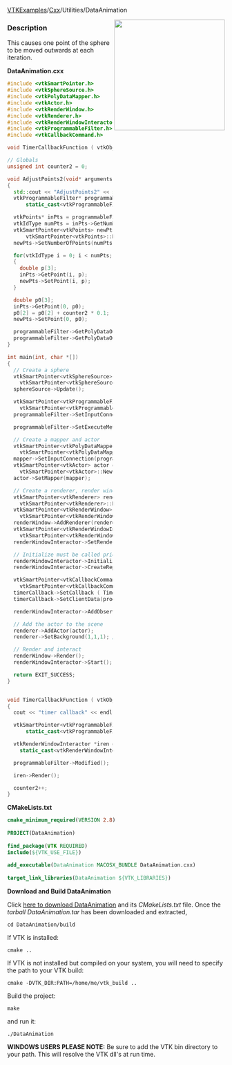 [VTKExamples](/home/)/[Cxx](/Cxx)/Utilities/DataAnimation

<img align="right" src="https://github.com/lorensen/VTKExamples/blob/gh-pages/Testing/Baseline/Utilities/TestDataAnimation.png?raw=true" width="256" />

### Description
This causes one point of the sphere to be moved outwards at each iteration.

**DataAnimation.cxx**
```c++
#include <vtkSmartPointer.h>
#include <vtkSphereSource.h>
#include <vtkPolyDataMapper.h>
#include <vtkActor.h>
#include <vtkRenderWindow.h>
#include <vtkRenderer.h>
#include <vtkRenderWindowInteractor.h>
#include <vtkProgrammableFilter.h>
#include <vtkCallbackCommand.h>

void TimerCallbackFunction ( vtkObject* caller, long unsigned int eventId, void* clientData, void* callData );

// Globals
unsigned int counter2 = 0;

void AdjustPoints2(void* arguments)
{
  std::cout << "AdjustPoints2" << std::endl;
  vtkProgrammableFilter* programmableFilter =
      static_cast<vtkProgrammableFilter*>(arguments);

  vtkPoints* inPts = programmableFilter->GetPolyDataInput()->GetPoints();
  vtkIdType numPts = inPts->GetNumberOfPoints();
  vtkSmartPointer<vtkPoints> newPts =
      vtkSmartPointer<vtkPoints>::New();
  newPts->SetNumberOfPoints(numPts);

  for(vtkIdType i = 0; i < numPts; i++)
  {
    double p[3];
    inPts->GetPoint(i, p);
    newPts->SetPoint(i, p);
  }

  double p0[3];
  inPts->GetPoint(0, p0);
  p0[2] = p0[2] + counter2 * 0.1;
  newPts->SetPoint(0, p0);

  programmableFilter->GetPolyDataOutput()->CopyStructure(programmableFilter->GetPolyDataInput());
  programmableFilter->GetPolyDataOutput()->SetPoints(newPts);
}

int main(int, char *[])
{
  // Create a sphere
  vtkSmartPointer<vtkSphereSource> sphereSource =
    vtkSmartPointer<vtkSphereSource>::New();
  sphereSource->Update();

  vtkSmartPointer<vtkProgrammableFilter> programmableFilter =
    vtkSmartPointer<vtkProgrammableFilter>::New();
  programmableFilter->SetInputConnection(sphereSource->GetOutputPort());

  programmableFilter->SetExecuteMethod(AdjustPoints2, programmableFilter);

  // Create a mapper and actor
  vtkSmartPointer<vtkPolyDataMapper> mapper =
    vtkSmartPointer<vtkPolyDataMapper>::New();
  mapper->SetInputConnection(programmableFilter->GetOutputPort());
  vtkSmartPointer<vtkActor> actor =
    vtkSmartPointer<vtkActor>::New();
  actor->SetMapper(mapper);

  // Create a renderer, render window, and interactor
  vtkSmartPointer<vtkRenderer> renderer =
    vtkSmartPointer<vtkRenderer>::New();
  vtkSmartPointer<vtkRenderWindow> renderWindow =
    vtkSmartPointer<vtkRenderWindow>::New();
  renderWindow->AddRenderer(renderer);
  vtkSmartPointer<vtkRenderWindowInteractor> renderWindowInteractor =
    vtkSmartPointer<vtkRenderWindowInteractor>::New();
  renderWindowInteractor->SetRenderWindow(renderWindow);

  // Initialize must be called prior to creating timer events.
  renderWindowInteractor->Initialize();
  renderWindowInteractor->CreateRepeatingTimer(500);

  vtkSmartPointer<vtkCallbackCommand> timerCallback =
    vtkSmartPointer<vtkCallbackCommand>::New();
  timerCallback->SetCallback ( TimerCallbackFunction );
  timerCallback->SetClientData(programmableFilter);

  renderWindowInteractor->AddObserver ( vtkCommand::TimerEvent, timerCallback );

  // Add the actor to the scene
  renderer->AddActor(actor);
  renderer->SetBackground(1,1,1); // Background color white

  // Render and interact
  renderWindow->Render();
  renderWindowInteractor->Start();

  return EXIT_SUCCESS;
}


void TimerCallbackFunction ( vtkObject* caller, long unsigned int vtkNotUsed(eventId), void* clientData, void* vtkNotUsed(callData) )
{
  cout << "timer callback" << endl;

  vtkSmartPointer<vtkProgrammableFilter> programmableFilter =
      static_cast<vtkProgrammableFilter*>(clientData);

  vtkRenderWindowInteractor *iren =
    static_cast<vtkRenderWindowInteractor*>(caller);

  programmableFilter->Modified();

  iren->Render();

  counter2++;
}
```
**CMakeLists.txt**
```cmake
cmake_minimum_required(VERSION 2.8)
 
PROJECT(DataAnimation)
 
find_package(VTK REQUIRED)
include(${VTK_USE_FILE})
 
add_executable(DataAnimation MACOSX_BUNDLE DataAnimation.cxx)
 
target_link_libraries(DataAnimation ${VTK_LIBRARIES})
```

**Download and Build DataAnimation**

Click [here to download DataAnimation](https://github.com/lorensen/VTKWikiExamplesTarballs/raw/master/DataAnimation.tar) and its *CMakeLists.txt* file.
Once the *tarball DataAnimation.tar* has been downloaded and extracted,
```
cd DataAnimation/build 
```
If VTK is installed:
```
cmake ..
```
If VTK is not installed but compiled on your system, you will need to specify the path to your VTK build:
```
cmake -DVTK_DIR:PATH=/home/me/vtk_build ..
```
Build the project:
```
make
```
and run it:
```
./DataAnimation
```
**WINDOWS USERS PLEASE NOTE:** Be sure to add the VTK bin directory to your path. This will resolve the VTK dll's at run time.

